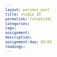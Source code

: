 ```yaml
---  
layout: parsons_post  
title: studio 19 
permalink: /studio19/  
categories:   
tags:  
assignment: 
description: 
assignment-due: 02/03
readings: 
---  
```

